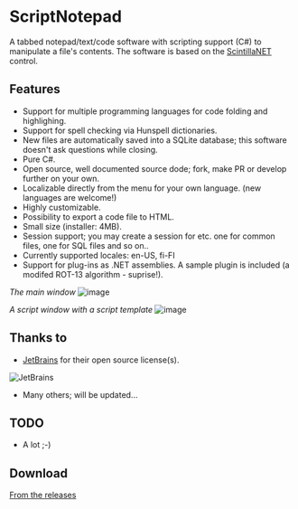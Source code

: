 # ScriptNotepad
A tabbed notepad/text/code software with scripting support (C#) to manipulate a file's contents. The software is based on the [ScintillaNET](https://github.com/jacobslusser/ScintillaNET) control.

## Features
* Support for multiple programming languages for code folding and highlighing.
* Support for spell checking via Hunspell dictionaries.
* New files are automatically saved into a SQLite database; this software doesn't ask questions while closing.
* Pure C#.
* Open source, well documented source dode; fork, make PR or develop further on your own. 
* Localizable directly from the menu for your own language. (new languages are welcome!)
* Highly customizable.
* Possibility to export a code file to HTML.
* Small size (installer: 4MB).
* Session support; you may create a session for etc. one for common files, one for SQL files and so on..
* Currently supported locales: en-US, fi-FI
* Support for plug-ins as .NET assemblies. A sample plugin is included (a modifed ROT-13 algorithm - suprise!).

_The main window_
![image](https://user-images.githubusercontent.com/40712699/59549758-fcacd000-8f6a-11e9-9cd7-d55514d91936.png)

_A script window with a script template_
![image](https://user-images.githubusercontent.com/40712699/59549877-ae98cc00-8f6c-11e9-93ec-bc7eb442a821.png)

## Thanks to
* [JetBrains](http://www.jetbrains.com) for their open source license(s).

![JetBrains](http://www.vpksoft.net/site/External/JetBrains/jetbrains.svg)
* Many others; will be updated...

## TODO
* A lot ;-)

## Download
[From the releases](https://github.com/VPKSoft/ScriptNotepad/releases)
